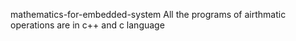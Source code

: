 mathematics-for-embedded-system
All the programs of airthmatic operations are in c++ and c language 
